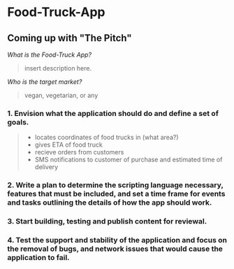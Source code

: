 # Food-Truck-App

## Coming up with **"The Pitch"**
_What is the Food-Truck App?_
> insert description here.

_Who is the target market?_
> vegan, vegetarian, or any

### 1. Envision what the application should do and define a set of goals.

>- locates coordinates of food trucks in (what area?)
>- gives ETA of food truck
>- recieve orders from customers
>- SMS notifications to customer of purchase and estimated time of delivery

### 2. Write a plan to determine the scripting language necessary, features that must be included, and set a time frame for events and tasks outlining the details of how the app should work.

### 3. Start building, testing and publish content for reviewal.

### 4. Test the support and stability of the application and focus on the removal of bugs, and network issues that would cause the application to fail.

